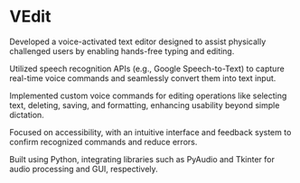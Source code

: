 # VEdit
Developed a voice-activated text editor designed to assist physically challenged users by enabling hands-free typing and editing.

Utilized speech recognition APIs (e.g., Google Speech-to-Text) to capture real-time voice commands and seamlessly convert them into text input.

Implemented custom voice commands for editing operations like selecting text, deleting, saving, and formatting, enhancing usability beyond simple dictation.

Focused on accessibility, with an intuitive interface and feedback system to confirm recognized commands and reduce errors.

Built using Python, integrating libraries such as PyAudio and Tkinter for audio processing and GUI, respectively.
